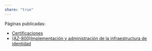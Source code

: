 ```yaml
---
share: "true"
---
```

Páginas publicadas:
* [Certificaciones](./Categorías%20y%20revalidaciones)
* [(AZ-800)Implementación y administración de la infraestructura de identidad](./Implementaci%C3%B3n%20y%20administraci%C3%B3n%20de%20la%20infraestructura%20de%20identidad)